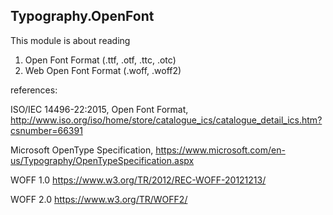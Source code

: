 Typography.OpenFont 
---

This module is about reading 
1. Open Font Format  (.ttf, .otf, .ttc, .otc)
2. Web Open Font Format (.woff, .woff2)


references:

ISO/IEC 14496-22:2015, Open Font Format, http://www.iso.org/iso/home/store/catalogue_ics/catalogue_detail_ics.htm?csnumber=66391

Microsoft OpenType Specification, https://www.microsoft.com/en-us/Typography/OpenTypeSpecification.aspx

WOFF 1.0 https://www.w3.org/TR/2012/REC-WOFF-20121213/

WOFF 2.0 https://www.w3.org/TR/WOFF2/
